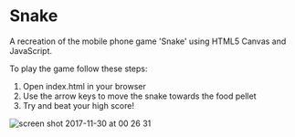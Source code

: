 # Snake
A recreation of the mobile phone game 'Snake' using HTML5 Canvas and JavaScript.

To play the game follow these steps:

1) Open index.html in your browser
2) Use the arrow keys to move the snake towards the food pellet 
3) Try and beat your high score!

![screen shot 2017-11-30 at 00 26 31](https://user-images.githubusercontent.com/25869284/33406602-a88a47e8-d565-11e7-85b6-5ad2e9de1b94.png)
